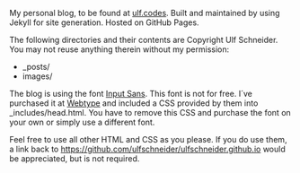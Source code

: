 My personal blog, to be found at [ulf.codes](http://ulf.codes). Built and maintained by using Jekyll for site generation. Hosted on GitHub Pages.

The following directories and their contents are Copyright Ulf Schneider. You may not reuse anything therein without my permission:

* _posts/
* images/

The blog is using the font [Input Sans](http://input.fontbureau.com). This font is not for free. I´ve purchased it at [Webtype](http://webtype.com) and included a CSS provided by them into _includes/head.html.
You have to remove this CSS and purchase the font on your own or simply use a different font.

Feel free to use all other HTML and CSS as you please. If you do use them, a link back to https://github.com/ulfschneider/ulfschneider.github.io would be appreciated, but is not required.
